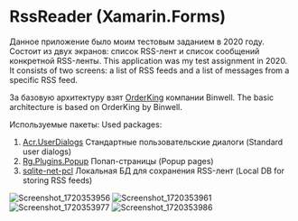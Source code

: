 # RssReader (Xamarin.Forms)
Данное приложение было моим тестовым заданием в 2020 году. Состоит из двух экранов: список RSS-лент и список сообщений конкретной RSS-ленты.
This application was my test assignment in 2020. It consists of two screens: a list of RSS feeds and a list of messages from a specific RSS feed.

За базовую архитектуру взят [OrderKing](https://github.com/Binwell/Order-King-Mobile-Core) компании Binwell.
The basic architecture is based on OrderKing by Binwell. 

Используемые пакеты:
Used packages:
1) [Acr.UserDialogs](https://github.com/aritchie/userdialogs) Стандартные пользовательские диалоги (Standard user dialogs)
2) [Rg.Plugins.Popup](https://github.com/rotorgames/Rg.Plugins.Popup) Попап-страницы (Popup pages)
3) [sqlite-net-pcl](https://github.com/praeclarum/sqlite-net) Локальная БД для сохранения RSS-лент (Local DB for storing RSS feeds)

![Screenshot_1720353956](https://github.com/OlegTiotenshi/RssReader/assets/63308514/46bca15b-0ff9-406c-a00d-abdd49133ee8)
![Screenshot_1720353961](https://github.com/OlegTiotenshi/RssReader/assets/63308514/e2354ea3-acdc-4d46-be35-e29c6bf117be)
![Screenshot_1720353977](https://github.com/OlegTiotenshi/RssReader/assets/63308514/f2e74f9f-bb41-40e5-a4f6-22b596b4a1c9)
![Screenshot_1720353986](https://github.com/OlegTiotenshi/RssReader/assets/63308514/a48999aa-c36b-4a71-b3d5-c382dc428c7e)
